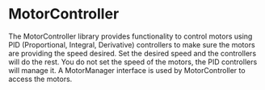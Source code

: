 # MotorController
<p>The MotorController library provides functionality to control motors using PID (Proportional, Integral, Derivative) controllers
to make sure the motors are providing the speed desired. Set the desired speed and the controllers will do the rest. You do not
set the speed of the motors, the PID controllers will manage it. A MotorManager interface is used by MotorController to access the
motors.</p>
